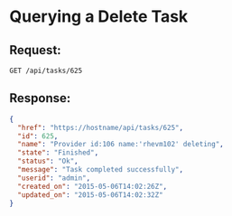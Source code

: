 # Querying a Delete Task

## Request:

    GET /api/tasks/625

## Response:

``` json
{
  "href": "https://hostname/api/tasks/625",
  "id": 625,
  "name": "Provider id:106 name:'rhevm102' deleting",
  "state": "Finished",
  "status": "Ok",
  "message": "Task completed successfully",
  "userid": "admin",
  "created_on": "2015-05-06T14:02:26Z",
  "updated_on": "2015-05-06T14:02:32Z"
}
```
